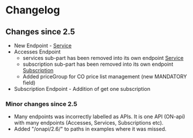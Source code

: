 # Changelog

## Changes since 2.5

 * New Endpoint - [Service](spec/services.md)
 * Accesses Endpoint
   - services sub-part has been removed into its own endpoint [Service](spec/services.md)
   - subscription sub-part has been removed into its own endpoint [Subscription](spec/subscriptions.md)
   - Added priceGroup for CO price list management (new MANDATORY field)
 * Subscription Endpoint - Addition of get one subscription

### Minor changes since 2.5
 * Many endpoints was incorrectly labelled as APIs. It is one API (ON-api) with many endpoints (Accesses, Services, Subscriptions etc).
 * Added "/onapi/2.6/" to paths in examples where it was missed.